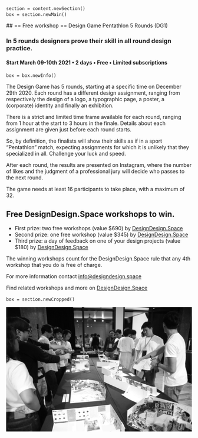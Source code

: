 

<!-- DG1 -->

~~~
section = content.newSection()
box = section.newMain()
~~~
<a name="DG1"/>
## == Free workshop == Design Game Pentathlon 5 Rounds <span class="wcode">(DG1)</span>

### In 5 rounds designers prove their skill in all round design practice.

<!--
#### Start December 29-30<span class="sup">th</span> 2020 • 2 days • Free • Limited subscriptions
-->

#### Start March 09-10<span class="sup">th</span> 2021 • 2 days • Free • Limited subscriptions

~~~
box = box.newInfo()
~~~
The Design Game has 5 rounds, starting at a specific time on December 29th 2020. Each round has a different design assignment, ranging from respectively the design of a logo, a typographic page, a poster, a (corporate) identity and finally an exhibition.

There is a strict and limited time frame available for each round, ranging from 1 hour at the start to 3 hours in the finale. Details about each assignment are given just before each round starts.

So, by definition, the finalists will show their skills as if in a sport “Pentathlon” match, expecting assignments for which it is unlikely that they specialized in all. Challenge your luck and speed.

After each round, the results are presented on Instagram, where the number of likes and the judgment of a professional jury will decide who passes to the next round.

The game needs at least 16 participants to take place, with a maximum of 32.

## Free DesignDesign.Space workshops to win.

* First prize: two free workshops (value $690) by <a href="https://designdesign.space" target="external">DesignDesign.Space</a>
* Second prize: one free workshop (value $345) by <a href="https://designdesign.space" target="external">DesignDesign.Space</a>
* Third prize: a day of feedback on one of your design projects (value $180) by <a href="https://designdesign.space" target="external">DesignDesign.Space</a>

The winning workshops count for the DesignDesign.Space rule that any 4th workshop that you do is free of charge.

For more information contact <a href="mailto:info@designdesign.space?subject=More information about Free Design Game Pentathlon in 5 Rounds DG1">info@designdesign.space</a>

Find related workshops and more on <a href="https://designdesign.space" target="external">DesignDesign.Space</a>

~~~
box = section.newCropped()
~~~

![cover y=top](images/IMG_8251BW.JPG)


